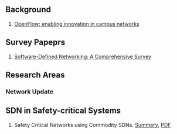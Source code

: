 
## Background
  1. [OpenFlow: enabling innovation in campus networks](https://dl.acm.org/doi/10.1145/1355734.1355746)


## Survey Papeprs
  1. [Software-Defined Networking: A Comprehensive Survey](https://ieeexplore.ieee.org/abstract/document/6994333)


## Research Areas 
  
  ### Network Update


## SDN in Safety-critical Systems
1. Safety Critical Networks using Commodity SDNs. [Summery](Safety_Critical_Networks_using_Commodity_SDN.md), [PDF](2021_INFOCOM_Safety_Critical_Networks_using_Commodity_SDN.pdf)

